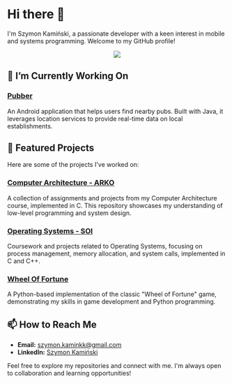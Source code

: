 # Hi there 👋

I'm Szymon Kamiński, a passionate developer with a keen interest in mobile and systems programming. Welcome to my GitHub profile!

<p align="center">
  <a href="https://skillicons.dev">
    <img src="https://skillicons.dev/icons?i=c,cpp,java,py,js,html,css,react,androidstudio,firebase,gradle,haskell" />
</a>

  
## 🔭 I’m Currently Working On
  ### [Pubber](https://github.com/OverMighties/pubber)
  
  An Android application that helps users find nearby pubs. Built with Java, it leverages location services to provide real-time data on local establishments.
## 📂 Featured Projects

Here are some of the projects I've worked on:

### [Computer Architecture - ARKO](https://github.com/RudyKarpus/Comptuter-Architecture---ARKO)

A collection of assignments and projects from my Computer Architecture course, implemented in C. This repository showcases my understanding of low-level programming and system design.

### [Operating Systems - SOI](https://github.com/RudyKarpus/Operating-systems---SOI)

Coursework and projects related to Operating Systems, focusing on process management, memory allocation, and system calls,  implemented in C and C++.

### [Wheel Of Fortune](https://github.com/RudyKarpus/Wheel-Of-Fortune)

A Python-based implementation of the classic "Wheel of Fortune" game, demonstrating my skills in game development and Python programming.

## 📫 How to Reach Me

- **Email:** [szymon.kaminkk@gmail.com](mailto:szymon.kaminkk@gmail.com)
- **LinkedIn:** [Szymon Kamiński](https://www.linkedin.com/in/szymon-kami%C5%84ski-575230344/)

Feel free to explore my repositories and connect with me. I'm always open to collaboration and learning opportunities!

